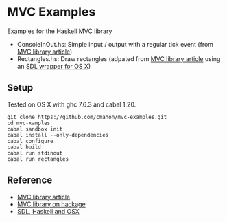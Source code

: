 # MVC Examples

Examples for the Haskell MVC library

* ConsoleInOut.hs: Simple input / output with a regular tick event (from [MVC library article][mvc-article])
* Rectangles.hs: Draw rectangles (adpated from [MVC library article][mvc-article] using an [SDL wrapper for OS X][sdl-osx-article])

## Setup

Tested on OS X with ghc 7.6.3 and cabal 1.20.

    git clone https://github.com/cmahon/mvc-examples.git
    cd mvc-xamples
    cabal sandbox init
    cabal install --only-dependencies
    cabal configure
    cabal build
    cabal run stdinout
    cabal run rectangles

## Reference

* [MVC library article][mvc-article]
* [MVC library on hackage](http://hackage.haskell.org/package/mvc)
* [SDL, Haskell and OSX][sdl-osx-article]


[mvc-article]: http://www.haskellforall.com/2014/04/model-view-controller-haskell-style.html "MVC Article Link"
[sdl-osx-article]: http://www.witwenmacher.com/posts/2012-12-31-SDL-and-haskell.html "SDL OSX Article Link"